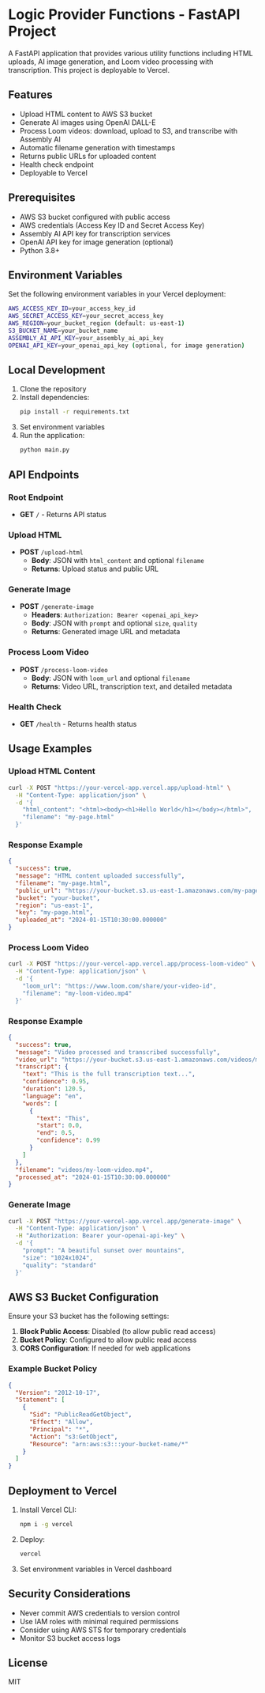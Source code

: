 # Logic Provider Functions - FastAPI Project

A FastAPI application that provides various utility functions including HTML uploads, AI image generation, and Loom video processing with transcription. This project is deployable to Vercel.

## Features

- Upload HTML content to AWS S3 bucket
- Generate AI images using OpenAI DALL-E
- Process Loom videos: download, upload to S3, and transcribe with Assembly AI
- Automatic filename generation with timestamps
- Returns public URLs for uploaded content
- Health check endpoint
- Deployable to Vercel

## Prerequisites

- AWS S3 bucket configured with public access
- AWS credentials (Access Key ID and Secret Access Key)
- Assembly AI API key for transcription services
- OpenAI API key for image generation (optional)
- Python 3.8+

## Environment Variables

Set the following environment variables in your Vercel deployment:

```bash
AWS_ACCESS_KEY_ID=your_access_key_id
AWS_SECRET_ACCESS_KEY=your_secret_access_key
AWS_REGION=your_bucket_region (default: us-east-1)
S3_BUCKET_NAME=your_bucket_name
ASSEMBLY_AI_API_KEY=your_assembly_ai_api_key
OPENAI_API_KEY=your_openai_api_key (optional, for image generation)
```

## Local Development

1. Clone the repository
2. Install dependencies:
   ```bash
   pip install -r requirements.txt
   ```
3. Set environment variables
4. Run the application:
   ```bash
   python main.py
   ```

## API Endpoints

### Root Endpoint
- **GET** `/` - Returns API status

### Upload HTML
- **POST** `/upload-html`
  - **Body**: JSON with `html_content` and optional `filename`
  - **Returns**: Upload status and public URL

### Generate Image
- **POST** `/generate-image`
  - **Headers**: `Authorization: Bearer <openai_api_key>`
  - **Body**: JSON with `prompt` and optional `size`, `quality`
  - **Returns**: Generated image URL and metadata

### Process Loom Video
- **POST** `/process-loom-video`
  - **Body**: JSON with `loom_url` and optional `filename`
  - **Returns**: Video URL, transcription text, and detailed metadata

### Health Check
- **GET** `/health` - Returns health status

## Usage Examples

### Upload HTML Content

```bash
curl -X POST "https://your-vercel-app.vercel.app/upload-html" \
  -H "Content-Type: application/json" \
  -d '{
    "html_content": "<html><body><h1>Hello World</h1></body></html>",
    "filename": "my-page.html"
  }'
```

### Response Example

```json
{
  "success": true,
  "message": "HTML content uploaded successfully",
  "filename": "my-page.html",
  "public_url": "https://your-bucket.s3.us-east-1.amazonaws.com/my-page.html",
  "bucket": "your-bucket",
  "region": "us-east-1",
  "key": "my-page.html",
  "uploaded_at": "2024-01-15T10:30:00.000000"
}
```

### Process Loom Video

```bash
curl -X POST "https://your-vercel-app.vercel.app/process-loom-video" \
  -H "Content-Type: application/json" \
  -d '{
    "loom_url": "https://www.loom.com/share/your-video-id",
    "filename": "my-loom-video.mp4"
  }'
```

### Response Example

```json
{
  "success": true,
  "message": "Video processed and transcribed successfully",
  "video_url": "https://your-bucket.s3.us-east-1.amazonaws.com/videos/my-loom-video.mp4",
  "transcript": {
    "text": "This is the full transcription text...",
    "confidence": 0.95,
    "duration": 120.5,
    "language": "en",
    "words": [
      {
        "text": "This",
        "start": 0.0,
        "end": 0.5,
        "confidence": 0.99
      }
    ]
  },
  "filename": "videos/my-loom-video.mp4",
  "processed_at": "2024-01-15T10:30:00.000000"
}
```

### Generate Image

```bash
curl -X POST "https://your-vercel-app.vercel.app/generate-image" \
  -H "Content-Type: application/json" \
  -H "Authorization: Bearer your-openai-api-key" \
  -d '{
    "prompt": "A beautiful sunset over mountains",
    "size": "1024x1024",
    "quality": "standard"
  }'
```

## AWS S3 Bucket Configuration

Ensure your S3 bucket has the following settings:

1. **Block Public Access**: Disabled (to allow public read access)
2. **Bucket Policy**: Configured to allow public read access
3. **CORS Configuration**: If needed for web applications

### Example Bucket Policy

```json
{
  "Version": "2012-10-17",
  "Statement": [
    {
      "Sid": "PublicReadGetObject",
      "Effect": "Allow",
      "Principal": "*",
      "Action": "s3:GetObject",
      "Resource": "arn:aws:s3:::your-bucket-name/*"
    }
  ]
}
```

## Deployment to Vercel

1. Install Vercel CLI:
   ```bash
   npm i -g vercel
   ```

2. Deploy:
   ```bash
   vercel
   ```

3. Set environment variables in Vercel dashboard

## Security Considerations

- Never commit AWS credentials to version control
- Use IAM roles with minimal required permissions
- Consider using AWS STS for temporary credentials
- Monitor S3 bucket access logs

## License

MIT
